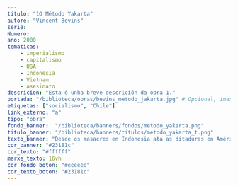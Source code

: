 ```yaml
---
titulo: "1O Método Yakarta"
autore: "Vincent Bevins"
serie:
Numero:
ano: 2000
tematicas:
    - imperialismo
    - capitalismo
    - USA
    - Indonesia
    - Vietnam
    - asesinato
descricion: "Esta é unha breve descrición da obra 1."
portada: "/biblioteca/obras/bevins_metodo_jakarta.jpg" # Opcional, imaxe da portada
etiquetas: ["socialismo", "Chile"]
link_externo: "a"
tipo: "obra"
fondo_banner:  "/biblioteca/banners/fondos/metodo_yakarta.png"
titulo_banner: "/biblioteca/banners/titulos/metodo_yakarta_t.png"
texto_banner: "Desde os masacres en Indonesia ata as ditaduras en América Latina, Vincent Bevins revela como os Estados Unidos e os seus aliados exportaron un modelo de represión que deixou millóns de vítimas e moldeou o mundo actual. Unha lectura esencial para quen quera entender como se construíu o mundo en que vivimos e por que é tan necesario loitar pola memoria e a xustiza."
cor_banner: "#23181c"
cor_texto: "#ffffff"
marxe_texto: 16vh
cor_fondo_boton: "#eeeeee"
cor_texto_boton: "#23181c"
---
```

